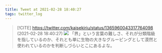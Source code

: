```yaml
---
title: Tweet at 2021-02-28 18:40:27
tags: twitter_log
---
```


> [!CITE] https://twitter.com/kaisekiriu/status/1365960043317764098 (2021-02-28 18:40:27)
> ![](https://twitter.com/kaisekiriu/status/1365960043317764098)
> 「界」という言葉の難しさ、それが分類階級を指しているのか、それとも単に生物の大きなグルーピングとして漠然と使われているのかを判断しづらいとこにあるよな。
